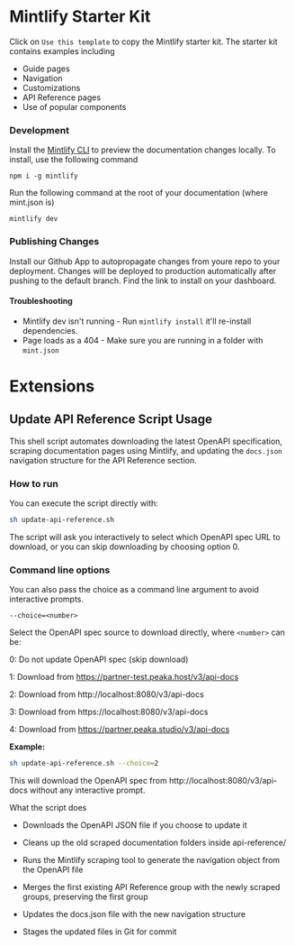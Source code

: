 # Mintlify Starter Kit

Click on `Use this template` to copy the Mintlify starter kit. The starter kit contains examples including

- Guide pages
- Navigation
- Customizations
- API Reference pages
- Use of popular components

### Development

Install the [Mintlify CLI](https://www.npmjs.com/package/mintlify) to preview the documentation changes locally. To install, use the following command

```
npm i -g mintlify
```

Run the following command at the root of your documentation (where mint.json is)

```
mintlify dev
```

### Publishing Changes

Install our Github App to autopropagate changes from youre repo to your deployment. Changes will be deployed to production automatically after pushing to the default branch. Find the link to install on your dashboard. 

#### Troubleshooting

- Mintlify dev isn't running - Run `mintlify install` it'll re-install dependencies.
- Page loads as a 404 - Make sure you are running in a folder with `mint.json`


# Extensions
## Update API Reference Script Usage

This shell script automates downloading the latest OpenAPI specification, scraping documentation pages using Mintlify, and updating the `docs.json` navigation structure for the API Reference section.

### How to run

You can execute the script directly with:

```sh
sh update-api-reference.sh
```

The script will ask you interactively to select which OpenAPI spec URL to download, or you can skip downloading by choosing option 0.

### Command line options

You can also pass the choice as a command line argument to avoid interactive prompts.

`--choice=<number>`

Select the OpenAPI spec source to download directly, where `<number>` can be:

0: Do not update OpenAPI spec (skip download)

1: Download from https://partner-test.peaka.host/v3/api-docs

2: Download from http://localhost:8080/v3/api-docs

3: Download from https://localhost:8080/v3/api-docs

4: Download from https://partner.peaka.studio/v3/api-docs

**Example:**

```sh
sh update-api-reference.sh --choice=2
```

This will download the OpenAPI spec from http://localhost:8080/v3/api-docs without any interactive prompt.

What the script does

- Downloads the OpenAPI JSON file if you choose to update it

- Cleans up the old scraped documentation folders inside api-reference/

- Runs the Mintlify scraping tool to generate the navigation object from the OpenAPI file

- Merges the first existing API Reference group with the newly scraped groups, preserving the first group

- Updates the docs.json file with the new navigation structure

- Stages the updated files in Git for commit
